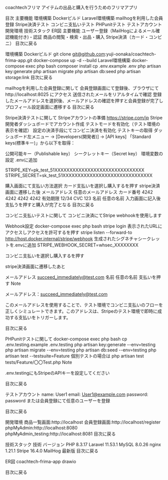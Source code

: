 coachtechフリマ
アイテムの出品と購入を行うためのフリマアプリ

目次
主要機能
環境構築
Dockerビルド
Laravel環境構築
mailhogを利用した会員登録
Stripe決済テスト
コンビニ支払いテスト
PHPunitテスト
テストアカウント
開発環境
技術スタック
ER図
主要機能
ユーザー登録（MailHogによるメール確認機能付き)・認証
商品の閲覧・検索・出品・購入
Stripe決済（カード・コンビニ）
目次に戻る

環境構築
Dockerビルド
git clone git@github.com:yuji-oonaka/coachtech-frima-app.git
docker-compose up -d --build
Laravel環境構築
docker-compose exec php bash
composer install
cp .env.example .env
php artisan key:generate
php artisan migrate
php artisan db:seed
php artisan storage:link
目次に戻る

mailhogを利用した会員登録に関して
会員登録画面にて登録後、ブラウザにて http://localhost:8025 にアクセス
送信されたメールをリアルタイムで確認
登録したメールアドレスを選択後、メールアドレスの確認を押すと会員登録が完了しプロフィール設定画面に遷移する
目次に戻る

Stripe決済テストに関して
Stripeアカウントの準備
https://stripe.com/jp
Stripe開発者ダッシュボードでアカウント作成 テストモードを有効化（テスト環境の表示を確認）
設定の決済手段にてコンビニ決済を有効化
テストキーの取得
ダッシュボード左メニュー → [Developers(開発者)] → [API keys] 「Standard keys(標準キー)」から以下を取得：

公開可能キー（Publishable key）
シークレットキー（Secret key）
環境変数の設定
.envに追加

STRIPE_KEY=pk_test_51XXXXXXXXXXXXXXXXXXXXXXXXXXXXXX
STRIPE_SECRET=sk_test_51XXXXXXXXXXXXXXXXXXXXXXXXXXXXXX

購入画面にて支払い方法選択
カード支払いを選択し購入するを押す
stripe決済画面に遷移した後
メールアドレス 任意のメールアドレス
カード番号 4242 4242 4242 4242
有効期限 12/34
CVC 123
名前 任意の名前
入力画面に記入後支払うを押すと購入が完了となる
目次に戻る

コンビニ支払いテストに関して
コンビニ決済にてStripe webhookを使用します

Webhook設定
docker-compose exec php bash
stripe login
表示されたURLにアクセスしアクセスを許可するを押す
stripe listen --forward-to http://host.docker.internal/stripe/webhook
生成されたシグネチャシークレットを.envに追加
STRIPE_WEBHOOK_SECRET=whsec_XXXXXXXX

コンビニ支払いを選択し購入するを押す

stripe決済画面に遷移したあと

メールアドレス succeed_immediately@test.com
名前 任意の名前
支払いを押す
Note

メールアドレス：succeed_immediately@test.com

このメールアドレスを使用することで、テスト環境でコンビニ支払いのフローを正しくシミュレートできます。このアドレスは、Stripeのテスト環境で即時に成功する支払いをトリガーします。

目次に戻る

PHPunitテストに関して
docker-compose exec php bash
cp .env.testing.example .env.testing
php artisan key:generate --env=testing
php artisan migrate --env=testing
php artisan db:seed --env=testing
php artisan test --testsuite=Feature
個別テストの場合は
php artisan test tests/Feature/〇〇Test.php
Note

.env.testingにもStripeのAPIキーを設定してください

目次に戻る

テストアカウント
name: User1
email: User1@example.com
password: password
または会員登録にて任意のユーザーを登録

目次に戻る

開発環境
商品一覧画面:http://localhost
会員登録画面:http://localhost/register
phpMyAdmin:http://localhost:8080
phpMyAdmin_testing:http://localhost:8081
目次に戻る

技術スタック
技術	バージョン
PHP	8.3.17
Laravel	11.53.1
MySQL	8.0.26
nginx	1.21.1
Stripe	16.4.0
MailHog	最新版
目次に戻る

ER図
coachtech-frima-app drawio

目次に戻る
